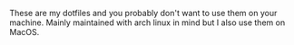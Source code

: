 These are my dotfiles and you probably don't want to use them on your machine. Mainly maintained with arch linux in mind but I also use them on MacOS.

